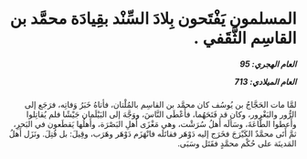 <h1 dir="rtl">المسلمون يَفْتَحون بِلادَ السِّنْد بقِيادَة محمَّد بن القاسِم الثَّقَفي .</h1>

<h5 dir="rtl">العام الهجري:  95

العام الميلادي: 713

</h5>

<p dir="rtl">لمَّا مات الحَجَّاجُ بن يُوسُف كان محمَّد بن القاسِم بالمُلْتان، فأتاهُ خَبَرُ وَفاتِه، فرَجَع إلى الرُّور والبَغْرور، وكان قد فَتَحَهُما، فأَعْطَى النَّاسَ، ووَجَّهَ إلى البَيْلَمان جَيْشًا فلم يُقاتِلوا وأَعطوا الطَّاعَةَ، وسَألَه أَهلُ سُرَشْت، وهي مَغْزَى أَهلِ البَصْرَة، وأَهلُها يَقطَعون في البَحرِ، ثمَّ أَتَى محمَّدٌ الكَيْرَجَ فخَرَج إليه دَوْهَر فقاتَلَه فانْهَزَم دَوْهَر وهَرَب، وقِيلَ: بل قُتِلَ. ونَزَل أَهلُ المَدينَة على حُكْم محمَّدٍ فقَتَل وسَبَى.</p></br>
